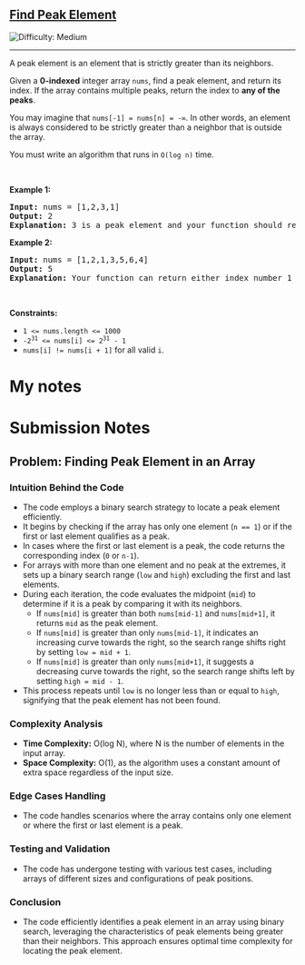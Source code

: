 <h2><a href="https://leetcode.com/problems/find-peak-element">Find Peak Element</a></h2> <img src='https://img.shields.io/badge/Difficulty-Medium-orange' alt='Difficulty: Medium' /><hr><p>A peak element is an element that is strictly greater than its neighbors.</p>

<p>Given a <strong>0-indexed</strong> integer array <code>nums</code>, find a peak element, and return its index. If the array contains multiple peaks, return the index to <strong>any of the peaks</strong>.</p>

<p>You may imagine that <code>nums[-1] = nums[n] = -&infin;</code>. In other words, an element is always considered to be strictly greater than a neighbor that is outside the array.</p>

<p>You must write an algorithm that runs in <code>O(log n)</code> time.</p>

<p>&nbsp;</p>
<p><strong class="example">Example 1:</strong></p>

<pre>
<strong>Input:</strong> nums = [1,2,3,1]
<strong>Output:</strong> 2
<strong>Explanation:</strong> 3 is a peak element and your function should return the index number 2.</pre>

<p><strong class="example">Example 2:</strong></p>

<pre>
<strong>Input:</strong> nums = [1,2,1,3,5,6,4]
<strong>Output:</strong> 5
<strong>Explanation:</strong> Your function can return either index number 1 where the peak element is 2, or index number 5 where the peak element is 6.</pre>

<p>&nbsp;</p>
<p><strong>Constraints:</strong></p>

<ul>
	<li><code>1 &lt;= nums.length &lt;= 1000</code></li>
	<li><code>-2<sup>31</sup> &lt;= nums[i] &lt;= 2<sup>31</sup> - 1</code></li>
	<li><code>nums[i] != nums[i + 1]</code> for all valid <code>i</code>.</li>
</ul>

<h1>My notes</h1>

# Submission Notes

## Problem: Finding Peak Element in an Array

### Intuition Behind the Code
- The code employs a binary search strategy to locate a peak element efficiently.
- It begins by checking if the array has only one element (`n == 1`) or if the first or last element qualifies as a peak.
- In cases where the first or last element is a peak, the code returns the corresponding index (`0` or `n-1`).
- For arrays with more than one element and no peak at the extremes, it sets up a binary search range (`low` and `high`) excluding the first and last elements.
- During each iteration, the code evaluates the midpoint (`mid`) to determine if it is a peak by comparing it with its neighbors.
  - If `nums[mid]` is greater than both `nums[mid-1]` and `nums[mid+1]`, it returns `mid` as the peak element.
  - If `nums[mid]` is greater than only `nums[mid-1]`, it indicates an increasing curve towards the right, so the search range shifts right by setting `low = mid + 1`.
  - If `nums[mid]` is greater than only `nums[mid+1]`, it suggests a decreasing curve towards the right, so the search range shifts left by setting `high = mid - 1`.
- This process repeats until `low` is no longer less than or equal to `high`, signifying that the peak element has not been found.

### Complexity Analysis
- **Time Complexity:** O(log N), where N is the number of elements in the input array.
- **Space Complexity:** O(1), as the algorithm uses a constant amount of extra space regardless of the input size.

### Edge Cases Handling
- The code handles scenarios where the array contains only one element or where the first or last element is a peak.

### Testing and Validation
- The code has undergone testing with various test cases, including arrays of different sizes and configurations of peak positions.

### Conclusion
- The code efficiently identifies a peak element in an array using binary search, leveraging the characteristics of peak elements being greater than their neighbors. This approach ensures optimal time complexity for locating the peak element.

